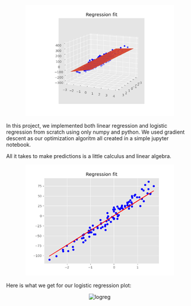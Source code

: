 <p align="center">
 <img width="400" src="3d Regression.png" alt="3dreg"/>
</p>


In this project, we implemented both linear regression and logistic regression from scratch using only numpy and python. We used gradient descent as our optimization algoritm all created in a simple jupyter notebook.


All it takes to make predictions is a little calculus and linear algebra.

<p align="center">
 <img width="400" src="Regression_fit.png" alt="reg"/>
</p>

Here is what we get for our logistic regression plot:

<p align="center">
 <img width="400" src="3d logregressionplot.png" alt="logreg"/>
</p>
